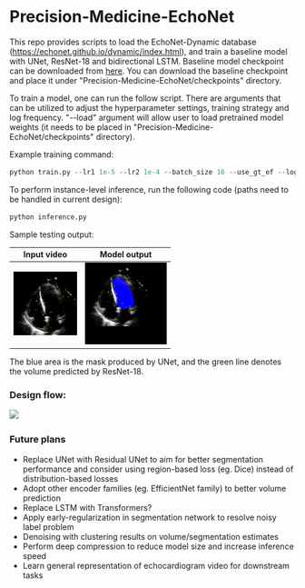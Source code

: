 # Precision-Medicine-EchoNet


This repo provides scripts to load the EchoNet-Dynamic database (https://echonet.github.io/dynamic/index.html), and train a baseline model with UNet, ResNet-18 and bidirectional LSTM. Baseline model checkpoint can be downloaded from [here](https://drive.google.com/file/d/1wvTwb3RYrIqviocweQOxsRQN5bgsIiN2/view?usp=sharing). You can download the baseline checkpoint and place it under "Precision-Medicine-EchoNet/checkpoints" directory.

To train a model, one can run the follow script. There are arguments that can be utilized to adjust the hyperparameter settings, training strategy and log frequency. "--load" argument will allow user to load pretrained model weights (it needs to be placed in "Precision-Medicine-EchoNet/checkpoints" directory).


Example training command:
```python
python train.py --lr1 1e-5 --lr2 1e-4 --batch_size 16 --use_gt_ef --log_every 200 --device 'cuda' --load 'foo.pt'
```

To perform instance-level inference, run the following code (paths need to be handled in current design):
```python
python inference.py
```


Sample testing output:

Input video                       |  Model output
:--------------------------------:|:----------------------------------------:
![](pics/0X347C08CBDD9C7630.gif)  |  ![](pics/output-0X347C08CBDD9C7630.gif)

The blue area is the mask produced by UNet, and the green line denotes the volume predicted by ResNet-18.


### Design flow:
![](pics/workflow.gif)


### Future plans
- Replace UNet with Residual UNet to aim for better segmentation performance and consider using region-based loss (eg. Dice) instead of distribution-based losses
- Adopt other encoder families (eg. EfficientNet family) to better volume prediction
- Replace LSTM with Transformers?
- Apply early-regularization in segmentation network to resolve noisy label problem
- Denoising with clustering results on volume/segmentation estimates
- Perform deep compression to reduce model size and increase inference speed 
- Learn general representation of echocardiogram video for downstream tasks

